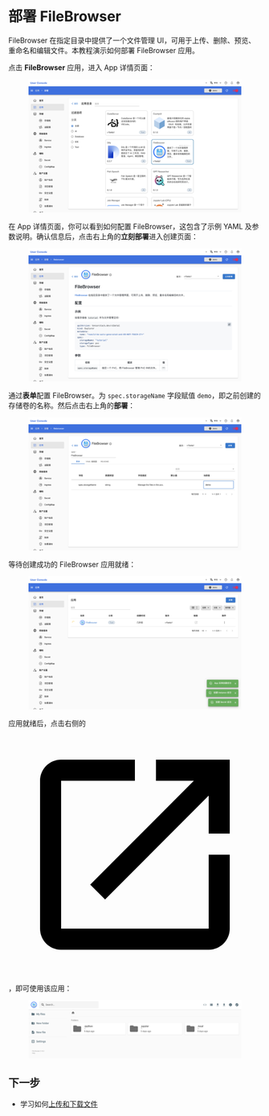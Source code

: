 # 部署 FileBrowser

FileBrowser 在指定目录中提供了一个文件管理 UI，可用于上传、删除、预览、重命名和编辑文件。本教程演示如何部署 FileBrowser 应用。

点击 **FileBrowser** 应用，进入 App 详情页面：

<figure class="screenshot">
  <img alt="select-filebrowser" src="../assets/app/select-filebrowser.png" />
</figure>

在 App 详情页面，你可以看到如何配置 FileBrowser，这包含了示例 YAML 及参数说明。确认信息后，点击右上角的**立刻部署**进入创建页面：

<figure class="screenshot">
  <img alt="readme-filebrowser" src="../assets/app/readme-filebrowser.png" />
</figure>

通过**表单**配置 FileBrowser。为 `spec.storageName` 字段赋值 `demo`，即之前创建的存储卷的名称。然后点击右上角的**部署**：

<figure class="screenshot">
  <img alt="form-filebrowser" src="../assets/app/form-filebrowser.png" />
</figure>

等待创建成功的 FileBrowser 应用就绪：

<figure class="screenshot">
  <img alt="wait-for-filebrowser" src="../assets/app/wait-for-filebrowser.png" />
</figure>

应用就绪后，点击右侧的 <span class="twemoji"><svg class="MuiSvgIcon-root MuiSvgIcon-colorPrimary MuiSvgIcon-fontSizeMedium css-jxtyyz" focusable="false" aria-hidden="true" viewBox="0 0 24 24" data-testid="OpenInNewIcon"><path d="M19 19H5V5h7V3H5c-1.11 0-2 .9-2 2v14c0 1.1.89 2 2 2h14c1.1 0 2-.9 2-2v-7h-2zM14 3v2h3.59l-9.83 9.83 1.41 1.41L19 6.41V10h2V3z"></path></svg></span>，即可使用该应用：

<figure class="screenshot">
  <img alt="ui-filebrowser" src="../assets/app/ui-filebrowser.png" />
</figure>

## 下一步

* 学习如何[上传和下载文件](../task/upload-and-download-file.md)
